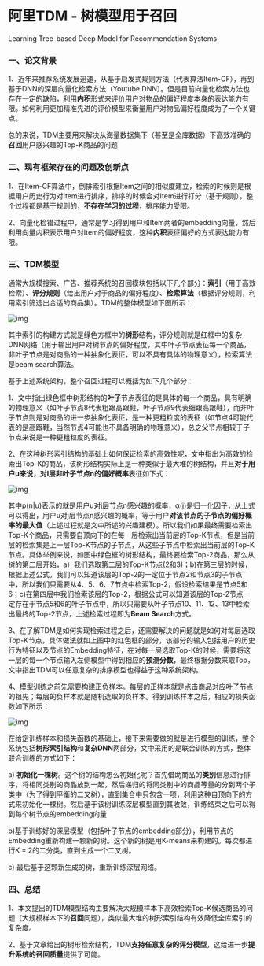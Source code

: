 # 阿里TDM - 树模型用于召回

Learning Tree-based Deep Model for Recommendation Systems

### 一、论文背景

1、近年来推荐系统发展迅速，从基于启发式规则方法（代表算法Item-CF），再到基于DNN的深层向量化检索方法（Youtube DNN）。但是目前向量化检索方法也存在一定的缺陷，利用**内积**形式来评价用户对物品的偏好程度本身的表达能力有限。如何利用更加精准先进的评价模型来衡量用户对物品偏好程度成为了一个关键点。

总的来说，TDM主要用来解决从海量数据集下（甚至是全库数据）下高效准确的**召回**用户感兴趣的Top-K商品的问题

### 二、现有框架存在的问题及创新点

1、在Item-CF算法中，倒排索引根据Item之间的相似度建立，检索的时候则是根据用户历史行为对Item进行排序，排序的时候会对Item进行打分（基于规则），整个过程都是基于规则的，**不存在学习的过程**，排序能力受限。

2、向量化检错过程中，通常是学习得到用户和Item两者的embedding向量，然后利用向量内积表示用户对Item的偏好程度，这种**内积**表征偏好的方式表达能力有限。



### **三、TDM模型**

通常大规模搜索、广告、推荐系统的召回模块包括以下几个部分：**索引**（用于高效检索）、**评分规则**（给出用户对于商品的偏好程度）、**检索算法**（根据评分规则，利用索引筛选出合适的商品集）。TDM的整体模型如下图所示：

![img](https://pic4.zhimg.com/80/v2-c7a1714f03e5a0f2dbd94d78db1e54f7_1440w.jpg)

其中索引的构建方式就是绿色方框中的**树形**结构，评分规则就是红框中的复杂DNN网络（用于输出用户对树节点的偏好程度，其中叶子节点表征每一个商品，非叶子节点是对商品的一种抽象化表征，可以不具有具体的物理意义），检索算法是beam search算法。

基于上述系统架构，整个召回过程可以概括为如下几个部分：

1、文中指出绿色框中树形结构的**叶子**节点表征的是具体的每一个商品，具有明确的物理意义（如叶子节点8代表粗跟高跟鞋，叶子节点9代表细跟高跟鞋），而非叶子节点则是对商品的进一步抽象化表征，是一种更粗粒度的表征（如节点4可能代表的是高跟鞋，当然节点4可能也不具备明确的物理意义），总之父节点相较于子节点来说是一种更粗粒度的表征。

2、在这种树形索引结构的基础上如何保证检索的高效性呢，文中指出为高效的检索出Top-K的商品，该树形结构实际上是一种类似于最大堆的树结构，并且**对于用户u来说，对l层非叶子节点n的偏好概率**表征如下式：

![img](https://pic1.zhimg.com/80/v2-8ebbfb6037db2cedc564ee499b378548_1440w.png)

其中p(n|u)表示的就是用户u对j层节点n感兴趣的概率，α(j)是归一化因子，从上式可以得出，用户u对j层节点n感兴趣的概率，等于用户**对该节点的子节点的偏好概率的最大值**（上述过程就是文中所述的兴趣建模）。所以我们如果最终需要检索出Top-K个商品，只需要自顶向下的在每一层检索出当前层的Top-K节点，但是当前层的检索集是上一层Top-K节点的子节点，从这些子节点中检索出当前层的Top-K节点。具体举例来说，如图中绿色框的树形结构，最终要检索Top-2商品，那么从树的第二层开始，a）我们选取第二层的Top-K节点(2和3)；b)在第三层的时候，根据上述公式，我们可以知道该层的Top-2的一定位于节点2和节点3的子节点中，所以我们只需要从4、5、6、7节点中检索Top-2，假设检索结果是节点5和6；c)在第四层中我们检索该层的Top-2，根据公式可以知道该层的Top-2节点一定存在于节点5和6的叶子节点中，所以只需要从叶子节点10、11、12、13中检索出最终的Top-2节点，上述检索过程即为**Beam Search**方式。

3、在了解TDM是如何实现检索过程之后，还需要解决的问题就是如何对每层选取Top-K节点，具体做法就如上图中的红色框的部分，该部分的输入包括用户的历史行为特征以及节点的Embedding特征，在对每一层选取Top-K的时候，需要将这一层的每一个节点输入左侧模型中得到相应的**预测分数**，最终根据分数来取Top，文中指出TDM可以任意复杂的排序模型也得益于这种系统架构。

4、模型训练之前先需要构建正负样本。每层的正样本就是点击商品对应叶子节点的祖先；每层的负样本就是随机选取的负样本。得到训练样本之后，相应的损失函数如下所示：

![img](https://pic2.zhimg.com/80/v2-602d42670ed659caae66697d7f64f9ed_1440w.jpg)

在给定训练样本和损失函数的基础上，接下来需要做的就是进行模型的训练，整个系统包括**树形索引结构**和**复杂DNN**两部分，文中采用的是联合训练的方式，整体联合训练的方式如下：

a) **初始化一棵树**。这个树的结构怎么初始化呢？首先借助商品的**类别**信息进行排序，将相同类别的商品放到一起，然后递归的将同类别中的商品等量的分到两个子类中（为了得到平衡的二叉树），直到集合中只包含一项，利用这种自顶向下的方式来初始化一棵树。然后基于该树训练深层模型直到其收敛，训练结束之后可以得到每个树节点的embedding向量

b)基于训练好的深层模型（包括叶子节点的embedding部分），利用节点的Embedding重新构建一颗新的树。这个新的树是用K-means来构建的。每次都进行K = 2的二分类，直到生成一个二叉树。

c) 最后基于这颗新生成的树，重新训练深层网络。



### 四、总结

1、本文提出的TDM模型结构主要解决大规模样本下高效检索Top-K候选商品的问题（大规模样本下的**召回**问题），类似最大堆的树形索引结构有效降低全库索引的复杂度。

2、基于文章给出的树形检索结构，TDM**支持任意复杂的评分模型**，这给进一步**提升系统的召回质量**提供了可能。

